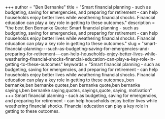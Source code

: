 +++
author = "Ben Bernanke"
title = "Smart financial planning - such as budgeting, saving for emergencies, and preparing for retirement - can help households enjoy better lives while weathering financial shocks. Financial education can play a key role in getting to these outcomes."
description = "the best Ben Bernanke Quote: Smart financial planning - such as budgeting, saving for emergencies, and preparing for retirement - can help households enjoy better lives while weathering financial shocks. Financial education can play a key role in getting to these outcomes."
slug = "smart-financial-planning---such-as-budgeting-saving-for-emergencies-and-preparing-for-retirement---can-help-households-enjoy-better-lives-while-weathering-financial-shocks-financial-education-can-play-a-key-role-in-getting-to-these-outcomes"
keywords = "Smart financial planning - such as budgeting, saving for emergencies, and preparing for retirement - can help households enjoy better lives while weathering financial shocks. Financial education can play a key role in getting to these outcomes.,ben bernanke,ben bernanke quotes,ben bernanke quote,ben bernanke sayings,ben bernanke saying,quotes, sayings,quote, saying, motivation"
+++
Smart financial planning - such as budgeting, saving for emergencies, and preparing for retirement - can help households enjoy better lives while weathering financial shocks. Financial education can play a key role in getting to these outcomes.
